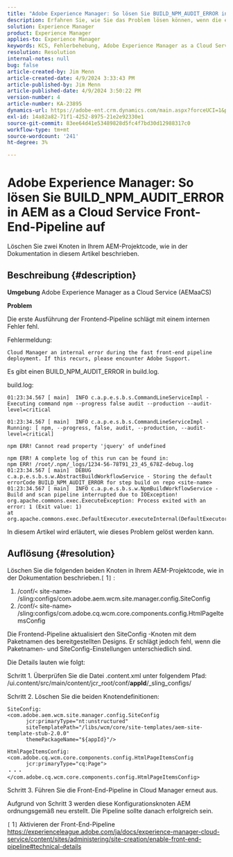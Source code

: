 ```yaml
---
title: "Adobe Experience Manager: So lösen Sie BUILD_NPM_AUDIT_ERROR in AEM as a Cloud Service Front-End-Pipeline auf"
description: Erfahren Sie, wie Sie das Problem lösen können, wenn die erste Ausführung der Frontend-Pipeline mit einem internen Fehler fehlschlägt.
solution: Experience Manager
product: Experience Manager
applies-to: Experience Manager
keywords: KCS, Fehlerbehebung, Adobe Experience Manager as a Cloud Service, AEM as a Cloud Service, BUILD_NPM_AUDIT_ERROR, AEMaaCS, Frontend-Pipeline
resolution: Resolution
internal-notes: null
bug: false
article-created-by: Jim Menn
article-created-date: 4/9/2024 3:33:43 PM
article-published-by: Jim Menn
article-published-date: 4/9/2024 3:50:22 PM
version-number: 4
article-number: KA-23895
dynamics-url: https://adobe-ent.crm.dynamics.com/main.aspx?forceUCI=1&pagetype=entityrecord&etn=knowledgearticle&id=ba736286-86f6-ee11-a1fe-6045bd006268
exl-id: 14a82a82-71f1-4252-8975-21e2e92330e1
source-git-commit: 83ee64d41e53489828d5fc4f7bd30d12988317c0
workflow-type: tm+mt
source-wordcount: '241'
ht-degree: 3%

---
```


# Adobe Experience Manager: So lösen Sie BUILD_NPM_AUDIT_ERROR in AEM as a Cloud Service Front-End-Pipeline auf


Löschen Sie zwei Knoten in Ihrem AEM-Projektcode, wie in der Dokumentation in diesem Artikel beschrieben.

## Beschreibung {#description}


<b>Umgebung</b>
Adobe Experience Manager as a Cloud Service (AEMaaCS)

<b>Problem</b>

Die erste Ausführung der Frontend-Pipeline schlägt mit einem internen Fehler fehl.

Fehlermeldung:


```
Cloud Manager an internal error during the fast front-end pipeline deployment. If this recurs, please encounter Adobe Support.
```




Es gibt einen BUILD_NPM_AUDIT_ERROR in build.log.

build.log:


```
01:23:34.567 [ main]  INFO c.a.p.e.s.b.s.CommandLineServiceImpl - Executing command npm --progress false audit --production --audit-level=critical

01:23:34.567 [ main]  INFO c.a.p.e.s.b.s.CommandLineServiceImpl - Running: [ npm, --progress, false, audit, --production, --audit-level=critical] 

npm ERR! Cannot read property 'jquery' of undefined
```







```
npm ERR! A complete log of this run can be found in:
npm ERR! /root/.npm/_logs/1234-56-78T91_23_45_678Z-debug.log
01:23:34.567 [ main]  DEBUG c.a.p.e.s.b.s.w.AbstractBuildWorkflowService - Storing the default errorCode BUILD_NPM_AUDIT_ERROR for step build on repo <site-name>
01:23:34.567 [ main]  INFO c.a.p.e.s.b.s.w.NpmBuildWorkflowService - Build and scan pipeline interrupted due to IOException!
org.apache.commons.exec.ExecuteException: Process exited with an error: 1 (Exit value: 1)
at org.apache.commons.exec.DefaultExecutor.executeInternal(DefaultExecutor.java:404)
```


In diesem Artikel wird erläutert, wie dieses Problem gelöst werden kann.




## Auflösung {#resolution}


Löschen Sie die folgenden beiden Knoten in Ihrem AEM-Projektcode, wie in der Dokumentation beschrieben.`[` 1`]` :

1. /conf/`<` site-name`>` /sling:configs/com.adobe.aem.wcm.site.manager.config.SiteConfig
2. /conf/`<` site-name`>` /sling:configs/com.adobe.cq.wcm.core.components.config.HtmlPageItemsConfig

Die Frontend-Pipeline aktualisiert den SiteConfig -Knoten mit dem Paketnamen des bereitgestellten Designs. Er schlägt jedoch fehl, wenn die Paketnamen- und SiteConfig-Einstellungen unterschiedlich sind.

Die Details lauten wie folgt:

Schritt 1. Überprüfen Sie die Datei .content.xml unter folgendem Pfad: /ui.content/src/main/content/jcr_root/conf/__appId__/_sling_configs/

Schritt 2. Löschen Sie die beiden Knotendefinitionen:


```
SiteConfig:
<com.adobe.aem.wcm.site.manager.config.SiteConfig
      jcr:primaryType="nt:unstructured"
      siteTemplatePath="/libs/wcm/core/site-templates/aem-site-template-stub-2.0.0"
      themePackageName="${appId}"/>
```



```
HtmlPageItemsConfig:
<com.adobe.cq.wcm.core.components.config.HtmlPageItemsConfig
      jcr:primaryType="cq:Page">
・・・
</com.adobe.cq.wcm.core.components.config.HtmlPageItemsConfig>
```


Schritt 3. Führen Sie die Front-End-Pipeline in Cloud Manager erneut aus.

Aufgrund von Schritt 3 werden diese Konfigurationsknoten AEM ordnungsgemäß neu erstellt. Die Pipeline sollte danach erfolgreich sein.

`[` 1`]`  Aktivieren der Front-End-Pipeline https://experienceleague.adobe.com/ja/docs/experience-manager-cloud-service/content/sites/administering/site-creation/enable-front-end-pipeline#technical-details
